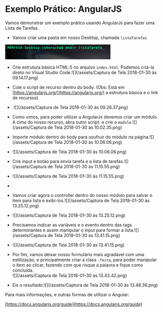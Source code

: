 # Exemplo Prático: AngularJS

Vamos demonstrar um exemplo prático usando AngularJs para fazer uma Lista de Tarefas.

* Vamos criar uma pasta em nosso Desktop, chamada `listaTarefas`

![](/assets/mkdirlistatarefas.png)

* Crie estrutura básica HTML:5 no arquivo `index.html`. Podemos criá-la direto no Visual Studio Code.![](/assets/Captura de Tela 2018-01-30 às 09.14.17.png)

* Cole o script de recurso dentro do body. \(Obs: Está em [https://angularjs.org/](https://angularjs.org/) a estrutura básica e o link de recursos\)

* .![](/assets/Captura de Tela 2018-01-30 às 09.26.37.png)

* Como vimos, para poder utilizar a AngularJs devemos criar um módulo. A cima do nosso recurso, abra outro script. e crie o `module`.![](/assets/Captura de Tela 2018-01-30 às 10.02.35.png)

* Importe módulo dentro do body para usufruir do módulo na página.![](/assets/Captura de Tela 2018-01-30 às 10.06.06.png)

* ![](/assets/Captura de Tela 2018-01-30 às 10.06.06.png)

* Crie input e botão para envia tarefa e a lista de tarefas.![](/assets/Captura de Tela 2018-01-30 às 11.15.55.png)

* ![](/assets/Captura de Tela 2018-01-30 às 11.15.55.png)

* 
* Vamos criar agora o controller dentro do nosso módulo para salvar o item para lista e exibi-los.![](/assets/Captura de Tela 2018-01-30 às 13.25.12.png)

* ![](/assets/Captura de Tela 2018-01-30 às 13.25.12.png)

* Precisamos indicar as variáveis e o evento dentro das tags determinantes e assim manipular o input para formar a lista.![](/assets/Captura de Tela 2018-01-30 às 13.41.15.png)

* ![](/assets/Captura de Tela 2018-01-30 às 13.41.15.png)

* Por fim, vamos deixar nosso formulário mais agradável com uma estilização, e principalmente criar a class `.feita`, para poder manipular o item ao clicar, fazendo com que risque a palavra e fique como concluída.  
  ![](/assets/Captura de Tela 2018-01-30 às 13.43.42.png)

* Eis o resultado:![](/assets/Captura de Tela 2018-01-30 às 13.48.36.png)

Para mais informações, e outras formas de utilizar o Angular:

[https://docs.angularjs.org/guide](https://docs.angularjs.org/guide)



